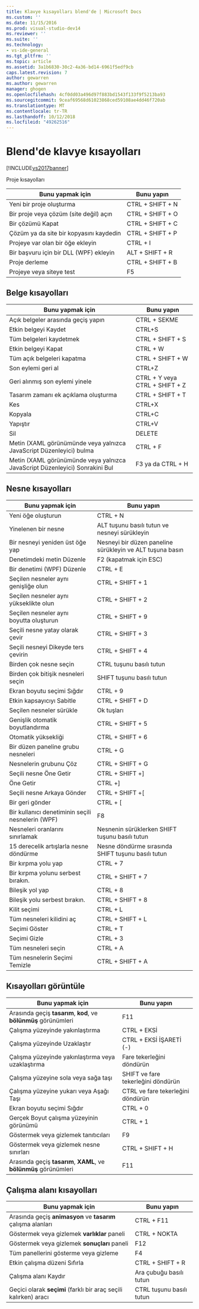 ```yaml
---
title: Klavye kısayolları blend'de | Microsoft Docs
ms.custom: ''
ms.date: 11/15/2016
ms.prod: visual-studio-dev14
ms.reviewer: ''
ms.suite: ''
ms.technology:
- vs-ide-general
ms.tgt_pltfrm: ''
ms.topic: article
ms.assetid: 3a1b6830-30c2-4a36-bd14-6961f5edf9cb
caps.latest.revision: 7
author: gewarren
ms.author: gewarren
manager: ghogen
ms.openlocfilehash: 4cf0dd03a496d97f883bd1543f133f9f5213ba93
ms.sourcegitcommit: 9ceaf69568d61023868ced59108ae4dd46f720ab
ms.translationtype: MT
ms.contentlocale: tr-TR
ms.lasthandoff: 10/12/2018
ms.locfileid: "49262516"
---
```

# <a name="keyboard-shortcuts-in-blend"></a>Blend'de klavye kısayolları
[!INCLUDE[vs2017banner](../includes/vs2017banner.md)]

Proje kısayolları  
  
|Bunu yapmak için|Bunu yapın|  
|----------------|-------------|  
|Yeni bir proje oluşturma|CTRL + SHIFT + N|  
|Bir proje veya çözüm (site değil) açın|CTRL + SHIFT + O|  
|Bir çözümü Kapat|CTRL + SHIFT + C|  
|Çözüm ya da site bir kopyasını kaydedin|CTRL + SHIFT + P|  
|Projeye var olan bir öğe ekleyin|CTRL + I|  
|Bir başvuru için bir DLL (WPF) ekleyin|ALT + SHIFT + R|  
|Proje derleme|CTRL + SHIFT + B|  
|Projeye veya siteye test|F5|  
  
## <a name="document-shortcuts"></a>Belge kısayolları  
  
|Bunu yapmak için|Bunu yapın|  
|----------------|-------------|  
|Açık belgeler arasında geçiş yapın|CTRL + SEKME|  
|Etkin belgeyi Kaydet|CTRL+S|  
|Tüm belgeleri kaydetmek|CTRL + SHIFT + S|  
|Etkin belgeyi Kapat|CTRL + W|  
|Tüm açık belgeleri kapatma|CTRL + SHIFT + W|  
|Son eylemi geri al|CTRL+Z|  
|Geri alınmış son eylemi yinele|CTRL + Y veya CTRL + SHIFT + Z|  
|Tasarım zamanı ek açıklama oluşturma|CTRL + SHIFT + T|  
|Kes|CTRL+X|  
|Kopyala|CTRL+C|  
|Yapıştır|CTRL+V|  
|Sil|DELETE|  
|Metin (XAML görünümünde veya yalnızca JavaScript Düzenleyici) bulma|CTRL + F|  
|Metin (XAML görünümünde veya yalnızca JavaScript Düzenleyici) Sonrakini Bul|F3 ya da CTRL + H|  
  
## <a name="object-shortcuts"></a>Nesne kısayolları  
  
|Bunu yapmak için|Bunu yapın|  
|----------------|-------------|  
|Yeni öğe oluşturun|CTRL + N|  
|Yinelenen bir nesne|ALT tuşunu basılı tutun ve nesneyi sürükleyin|  
|Bir nesneyi yeniden üst öğe yap|Nesneyi bir düzen paneline sürükleyin ve ALT tuşuna basın|  
|Denetimdeki metin Düzenle|F2 (kapatmak için ESC)|  
|Bir denetimi (WPF) Düzenle|CTRL + E|  
|Seçilen nesneler aynı genişliğe olun|CTRL + SHIFT + 1|  
|Seçilen nesneler aynı yükseklikte olun|CTRL + SHIFT + 2|  
|Seçilen nesneler aynı boyutta oluşturun|CTRL + SHIFT + 9|  
|Seçili nesne yatay olarak çevir|CTRL + SHIFT + 3|  
|Seçili nesneyi Dikeyde ters çevirin|CTRL + SHIFT + 4|  
|Birden çok nesne seçin|CTRL tuşunu basılı tutun|  
|Birden çok bitişik nesneleri seçin|SHIFT tuşunu basılı tutun|  
|Ekran boyutu seçimi Sığdır|CTRL + 9|  
|Etkin kapsayıcıyı Sabitle|CTRL + SHIFT + D|  
|Seçilen nesneler sürükle|Ok tuşları|  
|Genişlik otomatik boyutlandırma|CTRL + SHIFT + 5|  
|Otomatik yüksekliği|CTRL + SHIFT + 6|  
|Bir düzen paneline grubu nesneleri|CTRL + G|  
|Nesnelerin grubunu Çöz|CTRL + SHIFT + G|  
|Seçili nesne Öne Getir|CTRL + SHIFT +]|  
|Öne Getir|CTRL +]|  
|Seçili nesne Arkaya Gönder|CTRL + SHIFT +[|  
|Bir geri gönder|CTRL + [|  
|Bir kullanıcı denetiminin seçili nesnelerin (WPF)|F8|  
|Nesneleri oranlarını sınırlamak|Nesnenin sürüklerken SHIFT tuşunu basılı tutun|  
|15 derecelik artışlarla nesne döndürme|Nesne döndürme sırasında SHIFT tuşunu basılı tutun|  
|Bir kırpma yolu yap|CTRL + 7|  
|Bir kırpma yolunu serbest bırakın.|CTRL + SHIFT + 7|  
|Bileşik yol yap|CTRL + 8|  
|Bileşik yolu serbest bırakın.|CTRL + SHIFT + 8|  
|Kilit seçimi|CTRL + L|  
|Tüm nesneleri kilidini aç|CTRL + SHIFT + L|  
|Seçimi Göster|CTRL + T|  
|Seçimi Gizle|CTRL + 3|  
|Tüm nesneleri seçin|CTRL + A|  
|Tüm nesnelerin Seçimi Temizle|CTRL + SHIFT + A|  
  
## <a name="view-shortcuts"></a>Kısayolları görüntüle  
  
|Bunu yapmak için|Bunu yapın|  
|----------------|-------------|  
|Arasında geçiş **tasarım**, **kod**, ve **bölünmüş** görünümleri|F11|  
|Çalışma yüzeyinde yakınlaştırma|CTRL + EKSİ|  
|Çalışma yüzeyinde Uzaklaştır|CTRL + EKSİ İŞARETİ (-)|  
|Çalışma yüzeyinde yakınlaştırma veya uzaklaştırma|Fare tekerleğini döndürün|  
|Çalışma yüzeyine sola veya sağa taşı|SHIFT ve fare tekerleğini döndürün|  
|Çalışma yüzeyine yukarı veya Aşağı Taşı|CTRL ve fare tekerleğini döndürün|  
|Ekran boyutu seçimi Sığdır|CTRL + 0|  
|Gerçek Boyut çalışma yüzeyinin görünümü|CTRL + 1|  
|Göstermek veya gizlemek tanıtıcıları|F9|  
|Göstermek veya gizlemek nesne sınırları|CTRL + SHIFT + H|  
|Arasında geçiş **tasarım**, **XAML**, ve **bölünmüş** görünümleri|F11|  
  
## <a name="workspace-shortcuts"></a>Çalışma alanı kısayolları  
  
|Bunu yapmak için|Bunu yapın|  
|----------------|-------------|  
|Arasında geçiş **animasyon** ve **tasarım** çalışma alanları|CTRL + F11|  
|Göstermek veya gizlemek **varlıklar** paneli|CTRL + NOKTA|  
|Göstermek veya gizlemek **sonuçları** paneli|F12|  
|Tüm panellerini gösterme veya gizleme|F4|  
|Etkin çalışma düzeni Sıfırla|CTRL + SHIFT + R|  
|Çalışma alanı Kaydır|Ara çubuğu basılı tutun|  
|Geçici olarak **seçimi** (farklı bir araç seçili kalırken) aracı|CTRL tuşunu basılı tutun|




